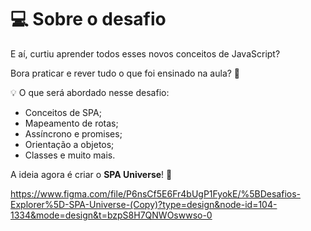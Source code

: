 # 💻 Sobre o desafio

E aí, curtiu aprender todos esses novos conceitos de JavaScript?

Bora praticar e rever tudo o que foi ensinado na aula? **💜**

<aside>
💡 O que será abordado nesse desafio:

- Conceitos de SPA;
- Mapeamento de rotas;
- Assíncrono e promises;
- Orientação a objetos;
- Classes e muito mais.

</aside>

A ideia agora é criar o **SPA Universe**! 🚀

https://www.figma.com/file/P6nsCf5E6Fr4bUgP1FyokE/%5BDesafios-Explorer%5D-SPA-Universe-(Copy)?type=design&node-id=104-1334&mode=design&t=bzpS8H7QNWOswwso-0